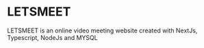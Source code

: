 # LETSMEET
LETSMEET is an online video meeting website created with NextJs, Typescript, NodeJs and MYSQL
